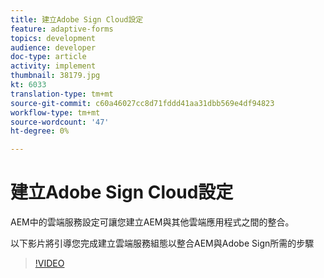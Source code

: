 ```yaml
---
title: 建立Adobe Sign Cloud設定
feature: adaptive-forms
topics: development
audience: developer
doc-type: article
activity: implement
thumbnail: 38179.jpg
kt: 6033
translation-type: tm+mt
source-git-commit: c60a46027cc8d71fddd41aa31dbb569e4df94823
workflow-type: tm+mt
source-wordcount: '47'
ht-degree: 0%

---
```


# 建立Adobe Sign Cloud設定

AEM中的雲端服務設定可讓您建立AEM與其他雲端應用程式之間的整合。

以下影片將引導您完成建立雲端服務組態以整合AEM與Adobe Sign所需的步驟

>[!VIDEO](https://video.tv.adobe.com/v/38179/?quality=9&learn=on)